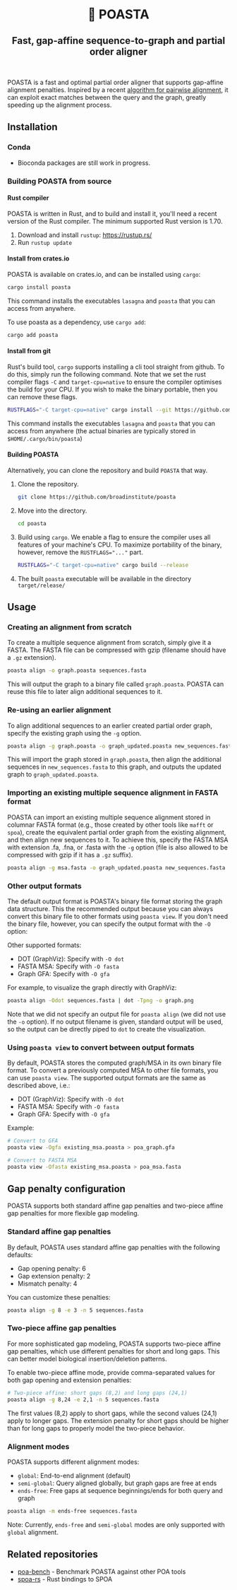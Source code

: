 <h1 align="center">🍝 POASTA</h1>
<h2 align="center">Fast, gap-affine sequence-to-graph and partial order aligner</h2>

<p>&nbsp;</p>

POASTA is a fast and optimal partial order aligner that supports gap-affine alignment penalties. Inspired by 
a recent [algorithm for pairwise alignment](https://github.com/smarco/WFA2-lib), it can exploit exact matches
between the query and the graph, greatly speeding up the alignment process.

## Installation

### Conda

- Bioconda packages are still work in progress.

### Building POASTA from source

#### Rust compiler

POASTA is written in Rust, and to build and install it, you'll need a recent version of the Rust compiler. The 
minimum supported Rust version is 1.70.

1. Download and install `rustup`: https://rustup.rs/
2. Run `rustup update`

#### Install from crates.io

POASTA is available on crates.io, and can be installed using `cargo`:

```bash
cargo install poasta
```
This command installs the executables `lasagna` and `poasta` that you can access from anywhere.

To use poasta as a dependency, use `cargo add`:

```bash
cargo add poasta
```

#### Install from git
Rust's build tool, `cargo` supports installing a cli tool straight from github. To do this, simply run the following command. Note that we set the rust compiler flags `-C` and `target-cpu=native` to ensure the compiler optimises the build for your CPU. If you wish to make the binary portable, then you can remove these flags.

```bash
RUSTFLAGS="-C target-cpu=native" cargo install --git https://github.com/broadinstitute/poasta
```
This command installs the executables `lasagna` and `poasta` that you can access from anywhere (the actual binaries are typically stored in `$HOME/.cargo/bin/poasta`)

#### Building POASTA

Alternatively, you can clone the repository and build `POASTA` that way.

1. Clone the repository. 
    
   ```bash
   git clone https://github.com/broadinstitute/poasta
   ```
 
2. Move into the directory. 

   ```bash
   cd poasta
   ```
 
3. Build using `cargo`. We enable a flag to ensure the compiler uses all features of your machine's CPU. 
   To maximize portability of the binary, however, remove the `RUSTFLAGS="..."` part.
    
   ```bash
   RUSTFLAGS="-C target-cpu=native" cargo build --release
   ```
 
4. The built `poasta` executable will be available in the directory `target/release/`


## Usage

### Creating an alignment from scratch

To create a multiple sequence alignment from scratch, simply give it a FASTA. The FASTA file can be compressed 
with gzip (filename should have a `.gz` extension).

```bash
poasta align -o graph.poasta sequences.fasta
```

This will output the graph to a binary file called `graph.poasta`. POASTA can reuse this file to later align
additional sequences to it.

### Re-using an earlier alignment

To align additional sequences to an earlier created partial order graph, specify the existing graph using the 
`-g` option.

```bash
poasta align -g graph.poasta -o graph_updated.poasta new_sequences.fasta
```

This will import the graph stored in `graph.poasta`, then align the additional sequences in `new_sequences.fasta` to
this graph, and outputs the updated graph to `graph_updated.poasta`.

### Importing an existing multiple sequence alignment in FASTA format

POASTA can import an existing multiple sequence alignment stored in columnar FASTA format (e.g., those 
created by other tools like `mafft` or `spoa`), create the equivalent partial order graph from the existing alignment,
and then align new sequences to it. To achieve this, specify the FASTA MSA with extension .fa, .fna, or .fasta with
the `-g` option (file is also allowed to be compressed with gzip if it has a `.gz` suffix).

```bash
poasta align -g msa.fasta -o graph_updated.poasta new_sequences.fasta
```

### Other output formats

The default output format is POASTA's binary file format storing the graph data structure.
This the recommended output because you can always convert this binary file
to other formats using `poasta view`.
If you don't need the binary file, however,
you can specify the output format with the `-O` option:

Other supported formats:

* DOT (GraphViz): Specify with `-O dot`
* FASTA MSA: Specify with `-O fasta`
* Graph GFA: Specify with `-O gfa`

For example, to visualize the graph directly with GraphViz:

```bash
poasta align -Odot sequences.fasta | dot -Tpng -o graph.png
```

Note that we did not specify an output file for `poasta align` (we did not use the `-o` option). If no output filename
is given, standard output will be used, so the output can be directly piped to `dot` to create the visualization.

### Using `poasta view` to convert between output formats

By default, POASTA stores the computed graph/MSA in its own binary file format.
To convert a previously computed MSA to other file formats, you can use `poasta view`.
The supported output formats are the same as described above, i.e.:

* DOT (GraphViz): Specify with `-O dot`
* FASTA MSA: Specify with `-O fasta`
* Graph GFA: Specify with `-O gfa`

Example:

```bash
# Convert to GFA
poasta view -Ogfa existing_msa.poasta > poa_graph.gfa

# Convert to FASTA MSA
poasta view -Ofasta existing_msa.poasta > poa_msa.fasta
```

## Gap penalty configuration

POASTA supports both standard affine gap penalties and two-piece affine gap penalties for more flexible gap modeling.

### Standard affine gap penalties

By default, POASTA uses standard affine gap penalties with the following defaults:
- Gap opening penalty: 6
- Gap extension penalty: 2
- Mismatch penalty: 4

You can customize these penalties:

```bash
poasta align -g 8 -e 3 -n 5 sequences.fasta
```

### Two-piece affine gap penalties

For more sophisticated gap modeling, POASTA supports two-piece affine gap penalties, which use different penalties for short and long gaps. This can better model biological insertion/deletion patterns.

To enable two-piece affine mode, provide comma-separated values for both gap opening and extension penalties:

```bash
# Two-piece affine: short gaps (8,2) and long gaps (24,1)
poasta align -g 8,24 -e 2,1 -n 5 sequences.fasta
```

The first values (8,2) apply to short gaps, while the second values (24,1) apply to longer gaps. The extension penalty for short gaps should be higher than for long gaps to properly model the two-piece behavior.

### Alignment modes

POASTA supports different alignment modes:
- `global`: End-to-end alignment (default)
- `semi-global`: Query aligned globally, but graph gaps are free at ends  
- `ends-free`: Free gaps at sequence beginnings/ends for both query and graph

```bash
poasta align -m ends-free sequences.fasta
```

Note: Currently, `ends-free` and `semi-global` modes are only supported with `global` alignment.


## Related repositories

* [poa-bench](https://github.com/broadinstitute/poa-bench) - Benchmark POASTA against other POA tools
* [spoa-rs](https://github.com/broadinstitute/spoa-rs) - Rust bindings to SPOA
